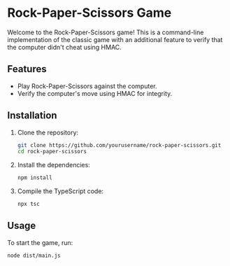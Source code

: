 # Rock-Paper-Scissors Game

Welcome to the Rock-Paper-Scissors game! This is a command-line implementation of the classic game with an additional feature to verify that the computer didn't cheat using HMAC.

## Features

- Play Rock-Paper-Scissors against the computer.
- Verify the computer's move using HMAC for integrity.

## Installation

1. Clone the repository:

    ```bash
    git clone https://github.com/yourusername/rock-paper-scissors.git
    cd rock-paper-scissors
    ```

2. Install the dependencies:

    ```bash
    npm install
    ```

3. Compile the TypeScript code:

    ```bash
    npx tsc
    ```

## Usage

To start the game, run:

```bash
node dist/main.js
